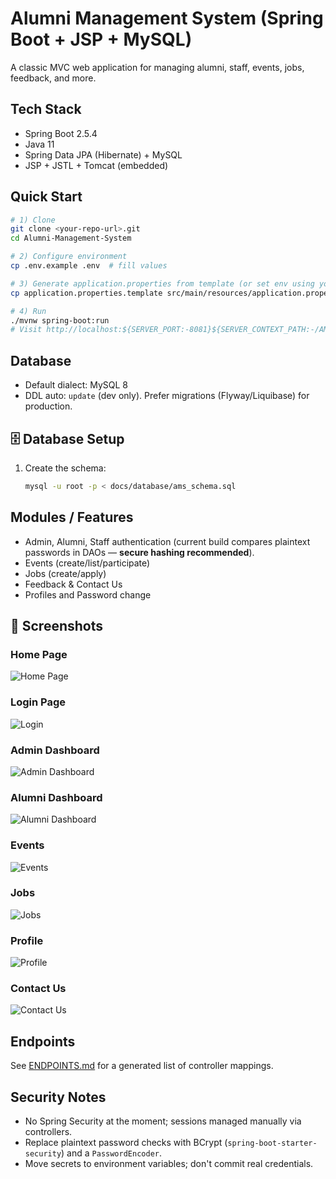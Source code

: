 # Alumni Management System (Spring Boot + JSP + MySQL)

A classic MVC web application for managing alumni, staff, events, jobs, feedback, and more.

## Tech Stack
- Spring Boot 2.5.4
- Java 11
- Spring Data JPA (Hibernate) + MySQL
- JSP + JSTL + Tomcat (embedded)

## Quick Start
```bash
# 1) Clone
git clone <your-repo-url>.git
cd Alumni-Management-System

# 2) Configure environment
cp .env.example .env  # fill values

# 3) Generate application.properties from template (or set env using your IDE)
cp application.properties.template src/main/resources/application.properties

# 4) Run
./mvnw spring-boot:run
# Visit http://localhost:${SERVER_PORT:-8081}${SERVER_CONTEXT_PATH:-/AMS}
```

## Database
- Default dialect: MySQL 8
- DDL auto: `update` (dev only). Prefer migrations (Flyway/Liquibase) for production.

## 🗄 Database Setup

1. Create the schema:
   ```bash
   mysql -u root -p < docs/database/ams_schema.sql


## Modules / Features
- Admin, Alumni, Staff authentication (current build compares plaintext passwords in DAOs — **secure hashing recommended**).
- Events (create/list/participate)
- Jobs (create/apply)
- Feedback & Contact Us
- Profiles and Password change

## 📸 Screenshots

### Home Page
![Home Page](docs/screenshots/home.png)

### Login Page
![Login](docs/screenshots/login.png)

### Admin Dashboard
![Admin Dashboard](docs/screenshots/admin_dashboard.png)

### Alumni Dashboard
![Alumni Dashboard](docs/screenshots/alumni_dashboard.png)

### Events
![Events](docs/screenshots/events.png)

### Jobs
![Jobs](docs/screenshots/jobs.png)

### Profile
![Profile](docs/screenshots/profile.png)

### Contact Us
![Contact Us](docs/screenshots/contact_us.png)


## Endpoints
See [ENDPOINTS.md](ENDPOINTS.md) for a generated list of controller mappings.



## Security Notes
- No Spring Security at the moment; sessions managed manually via controllers.
- Replace plaintext password checks with BCrypt (`spring-boot-starter-security`) and a `PasswordEncoder`.
- Move secrets to environment variables; don't commit real credentials.

